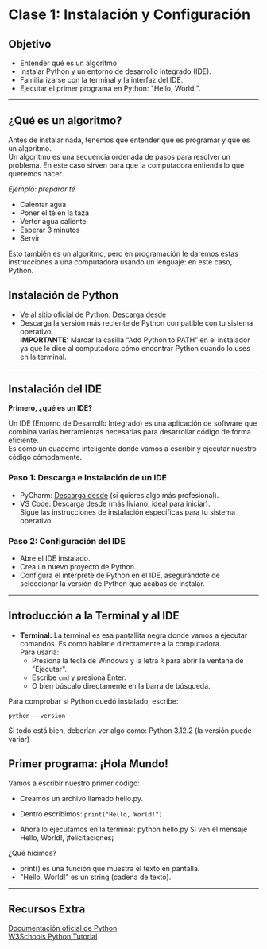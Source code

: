 # Clase 1: Instalación y Configuración

## Objetivo

- Entender qué es un algoritmo
- Instalar Python y un entorno de desarrollo integrado (IDE).
- Familiarizarse con la terminal y la interfaz del IDE.
- Ejecutar el primer programa en Python: "Hello, World!".

---

## ¿Qué es un algoritmo?

Antes de instalar nada, tenemos que entender qué es programar y que es un algoritmo.  
Un algoritmo es una secuencia ordenada de pasos para resolver un problema. En este caso sirven para que la computadora entienda lo que queremos hacer.  

 *Ejemplo: preparar té*  
   * Calentar agua
  * Poner el té en la taza
  * Verter agua caliente
  * Esperar 3 minutos
  * Servir 

Esto también es un algoritmo, pero en programación le daremos estas instrucciones a una computadora usando un lenguaje: en este caso, Python.  

## Instalación de Python

- Ve al sitio oficial de Python: [Descarga desde](https://www.python.org/downloads/)
- Descarga la versión más reciente de Python compatible con tu sistema operativo.  
  **IMPORTANTE:** Marcar la casilla “Add Python to PATH” en el instalador ya que le dice al computadora cómo encontrar Python cuando lo uses en la terminal.

---

## Instalación del IDE

**Primero, ¿qué es un IDE?**

Un IDE (Entorno de Desarrollo Integrado) es una aplicación de software que combina varias herramientas necesarias para desarrollar código de forma eficiente.  
Es como un cuaderno inteligente donde vamos a escribir y ejecutar nuestro código cómodamente.

### Paso 1: Descarga e Instalación de un IDE

- PyCharm: [Descarga desde](https://www.jetbrains.com/es-es/pycharm/download/?section=windows) (si quieres algo más profesional).
- VS Code: [Descarga desde](https://code.visualstudio.com/download) (más liviano, ideal para iniciar).  
  Sigue las instrucciones de instalación específicas para tu sistema operativo.

### Paso 2: Configuración del IDE

- Abre el IDE instalado.
- Crea un nuevo proyecto de Python.
- Configura el intérprete de Python en el IDE, asegurándote de seleccionar la versión de Python que acabas de instalar.

---

## Introducción a la Terminal y al IDE

- **Terminal:** La terminal es esa pantallita negra donde vamos a ejecutar comandos. Es como hablarle directamente a la computadora.  
  Para usarla:
  - Presiona la tecla de Windows y la letra `R` para abrir la ventana de "Ejecutar".
  - Escribe `cmd` y presiona Enter.
  - O bien búscalo directamente en la barra de búsqueda.

Para comprobar si Python quedó instalado, escribe:

```python --version```

Si todo está bien, deberían ver algo como: Python 3.12.2 (la versión puede variar)

## Primer programa: ¡Hola Mundo!
Vamos a escribir nuestro primer código:

- Creamos un archivo llamado hello.py.
- Dentro escribimos:
    ```print("Hello, World!")```

- Ahora lo ejecutamos en la terminal:
    python hello.py
Si ven el mensaje Hello, World!, ¡felicitaciones¡

¿Qué hicimos?
- print() es una función que muestra el texto en pantalla.
- "Hello, World!" es un string (cadena de texto).

---

## Recursos Extra

[Documentación oficial de Python](https://docs.python.org/3/)  
[W3Schools Python Tutorial](https://www.w3schools.com/python/)
